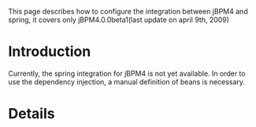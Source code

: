 This page describes how to configure the integration between jBPM4 and spring, it covers only jBPM4.0.0beta1(last update on april 9th, 2009)

# Introduction #
Currently, the spring integration for jBPM4 is not yet available. In order to use the dependency injection, a manual definition of beans is necessary.

# Details #